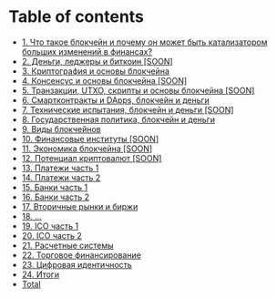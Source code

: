 # Table of contents

* [1. Что такое блокчейн и почему он может быть катализатором больших изменений в финансах?](README.md)
* [2. Деньги, леджеры и биткоин \[SOON\]](2.-dengi-ledzhery-i-bitkoin-soon.md)
* [3. Криптография и основы блокчейна](3.-kriptografiya-i-osnovy-blokcheina.md)
* [4. Консенсус и основы блокчейна \[SOON\]](4.-konsensus-i-osnovy-blokcheina-soon.md)
* [5. Транзакции, UTXO, скрипты и основы блокчейна \[SOON\]](5.-tranzakcii-utxo-skripty-i-osnovy-blokcheina-soon.md)
* [6. Cмартконтракты и DApps, блокчейн и деньги](6.-cmartkontrakty-i-dapps-blokchein-i-dengi.md)
* [7. Технические испытания, блокчейн и деньги \[SOON\]](7.-tekhnicheskie-ispytaniya-blokchein-i-dengi-soon.md)
* [8. Государственная политика, блокчейн и деньги](8.-gosudarstvennaya-politika-blokchein-i-dengi.md)
* [9. Виды блокчейнов](9.-vidy-blokcheinov.md)
* [10. Финансовые институты \[SOON\]](10.-finansovye-instituty-soon.md)
* [11. Экономика блокчейна \[SOON\]](11.-ekonomika-blokcheina-soon.md)
* [12. Потенциал криптовалют \[SOON\]](12.-potencial-kriptovalyut-soon.md)
* [13. Платежи часть 1](13.-platezhi-chast-1.md)
* [14. Платежи часть 2](14.-platezhi-chast-2.md)
* [15. Банки часть 1](15.-banki-chast-1.md)
* [16. Банки часть 2](16.-banki-chast-2.md)
* [17. Вторичные рынки и биржи](17.-vtorichnye-rynki-i-birzhi.md)
* [18. ...](18.-....md)
* [19. ICO часть 1](19.-ico-chast-1.md)
* [20. ICO часть 2](20.-ico-chast-2.md)
* [21. Расчетные системы](21.-raschetnye-sistemy.md)
* [22. Торговое финансирование](22.-torgovoe-finansirovanie.md)
* [23. Цифровая идентичность](23.-cifrovaya-identichnost.md)
* [24. Итоги](24.-itogi.md)
* [Total](total.md)
